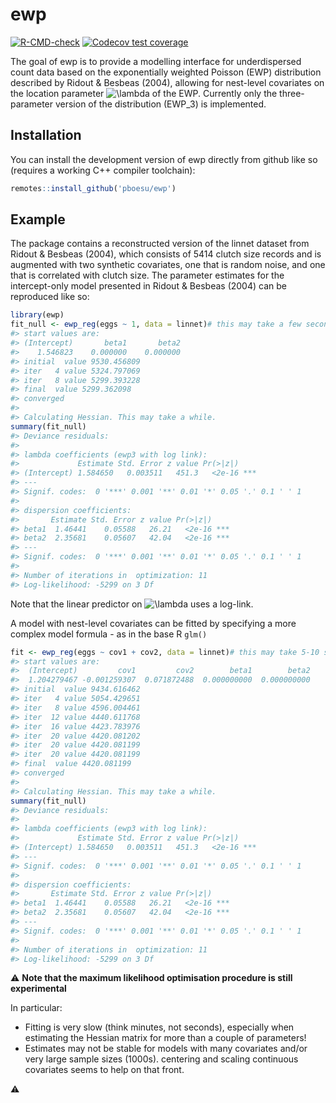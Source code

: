 
<!-- README.md is generated from README.Rmd. Please edit that file -->

# ewp

<!-- badges: start -->

[![R-CMD-check](https://github.com/pboesu/ewp/workflows/R-CMD-check/badge.svg)](https://github.com/pboesu/ewp/actions)
[![Codecov test
coverage](https://codecov.io/gh/pboesu/ewp/branch/main/graph/badge.svg)](https://app.codecov.io/gh/pboesu/ewp?branch=main)
<!-- badges: end -->

The goal of ewp is to provide a modelling interface for underdispersed
count data based on the exponentially weighted Poisson (EWP)
distribution described by Ridout & Besbeas (2004), allowing for
nest-level covariates on the location parameter
![\\lambda](https://latex.codecogs.com/png.image?%5Cdpi%7B110%7D&space;%5Cbg_white&space;%5Clambda "\lambda")
of the EWP. Currently only the three-parameter version of the
distribution (EWP_3) is implemented.

## Installation

You can install the development version of ewp directly from github like
so (requires a working C++ compiler toolchain):

``` r
remotes::install_github('pboesu/ewp')
```

## Example

The package contains a reconstructed version of the linnet dataset from
Ridout & Besbeas (2004), which consists of 5414 clutch size records and
is augmented with two synthetic covariates, one that is random noise,
and one that is correlated with clutch size. The parameter estimates for
the intercept-only model presented in Ridout & Besbeas (2004) can be
reproduced like so:

``` r
library(ewp)
fit_null <- ewp_reg(eggs ~ 1, data = linnet)# this may take a few seconds
#> start values are: 
#> (Intercept)       beta1       beta2 
#>    1.546823    0.000000    0.000000 
#> initial  value 9530.456809 
#> iter   4 value 5324.797069
#> iter   8 value 5299.393228
#> final  value 5299.362098 
#> converged
#> 
#> Calculating Hessian. This may take a while.
summary(fit_null)
#> Deviance residuals:
#> 
#> lambda coefficients (ewp3 with log link):
#>             Estimate Std. Error z value Pr(>|z|)    
#> (Intercept) 1.584650   0.003511   451.3   <2e-16 ***
#> ---
#> Signif. codes:  0 '***' 0.001 '**' 0.01 '*' 0.05 '.' 0.1 ' ' 1
#> 
#> dispersion coefficients:
#>       Estimate Std. Error z value Pr(>|z|)    
#> beta1  1.46441    0.05588   26.21   <2e-16 ***
#> beta2  2.35681    0.05607   42.04   <2e-16 ***
#> ---
#> Signif. codes:  0 '***' 0.001 '**' 0.01 '*' 0.05 '.' 0.1 ' ' 1
#> 
#> Number of iterations in  optimization: 11 
#> Log-likelihood: -5299 on 3 Df
```

Note that the linear predictor on
![\\lambda](https://latex.codecogs.com/png.image?%5Cdpi%7B110%7D&space;%5Cbg_white&space;%5Clambda "\lambda")
uses a log-link.

A model with nest-level covariates can be fitted by specifying a more
complex model formula - as in the base R `glm()`

``` r
fit <- ewp_reg(eggs ~ cov1 + cov2, data = linnet)# this may take 5-10 seconds
#> start values are: 
#>  (Intercept)         cov1         cov2        beta1        beta2 
#>  1.204279467 -0.001259307  0.071872488  0.000000000  0.000000000 
#> initial  value 9434.616462 
#> iter   4 value 5054.429651
#> iter   8 value 4596.004461
#> iter  12 value 4440.611768
#> iter  16 value 4423.783976
#> iter  20 value 4420.081202
#> iter  20 value 4420.081199
#> iter  20 value 4420.081199
#> final  value 4420.081199 
#> converged
#> 
#> Calculating Hessian. This may take a while.
summary(fit_null)
#> Deviance residuals:
#> 
#> lambda coefficients (ewp3 with log link):
#>             Estimate Std. Error z value Pr(>|z|)    
#> (Intercept) 1.584650   0.003511   451.3   <2e-16 ***
#> ---
#> Signif. codes:  0 '***' 0.001 '**' 0.01 '*' 0.05 '.' 0.1 ' ' 1
#> 
#> dispersion coefficients:
#>       Estimate Std. Error z value Pr(>|z|)    
#> beta1  1.46441    0.05588   26.21   <2e-16 ***
#> beta2  2.35681    0.05607   42.04   <2e-16 ***
#> ---
#> Signif. codes:  0 '***' 0.001 '**' 0.01 '*' 0.05 '.' 0.1 ' ' 1
#> 
#> Number of iterations in  optimization: 11 
#> Log-likelihood: -5299 on 3 Df
```

:warning: **Note that the maximum likelihood optimisation procedure is
still experimental**

In particular:

-   Fitting is very slow (think minutes, not seconds), especially when
    estimating the Hessian matrix for more than a couple of parameters!
-   Estimates may not be stable for models with many covariates and/or
    very large sample sizes (1000s). centering and scaling continuous
    covariates seems to help on that front.

:warning:
